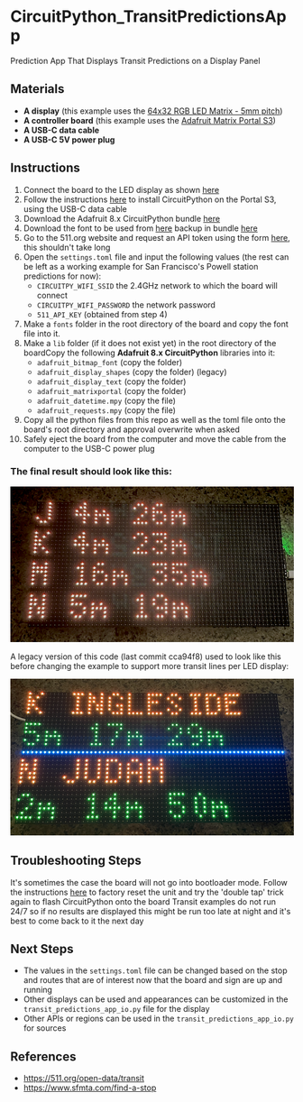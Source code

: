 # CircuitPython_TransitPredictionsApp
Prediction App That Displays Transit Predictions on a Display Panel

## Materials ##
- **A display** (this example uses the [64x32 RGB LED Matrix - 5mm pitch](https://www.adafruit.com/product/2277))
- **A controller board** (this example uses the [Adafruit Matrix Portal S3](https://www.adafruit.com/product/5778))
- **A USB-C data cable**
- **A USB-C 5V power plug**

## Instructions ##

1. Connect the board to the LED display as shown [here](https://learn.adafruit.com/adafruit-matrixportal-s3/prep-the-matrixportal)
2. Follow the instructions [here](https://learn.adafruit.com/adafruit-matrixportal-s3/install-circuitpython) to install CircuitPython on the Portal S3, using the USB-C data cable
3. Download the Adafruit 8.x CircuitPython bundle [here](https://circuitpython.org/libraries)
4. Download the font to be used from [here](https://opensource.apple.com/source/X11fonts/X11fonts-14/font-misc-misc/font-misc-misc-1.1.2/5x7.bdf.auto.html) backup in bundle [here](https://www.cl.cam.ac.uk/~mgk25/ucs-fonts.html)
5. Go to the 511.org website and request an API token using the form [here](https://511.org/open-data/token), this shouldn't take long
6. Open the `settings.toml` file and input the following values (the rest can be left as a working example for San Francisco's Powell station predictions for now):
    - `CIRCUITPY_WIFI_SSID` the 2.4GHz network to which the board will connect
    - `CIRCUITPY_WIFI_PASSWORD` the network password
    - `511_API_KEY` (obtained from step 4)
7. Make a `fonts` folder in the root directory of the board and copy the font file into it.
8. Make a `lib` folder (if it does not exist yet) in the root directory of the boardCopy the following **Adafruit 8.x CircuitPython** libraries into it:
    - `adafruit_bitmap_font` (copy the folder)
    - `adafruit_display_shapes` (copy the folder) (legacy)
    - `adafruit_display_text` (copy the folder)
    - `adafruit_matrixportal` (copy the folder)
    - `adafruit_datetime.mpy` (copy the file)
    - `adafruit_requests.mpy` (copy the file)
9. Copy all the python files from this repo as well as the toml file onto the board's root directory and approval overwrite when asked
10. Safely eject the board from the computer and move the cable from the computer to the USB-C power plug

### The final result should look like this: ###

![TransitPredictionsAppExample](img/TransitPredictionsAppExample.png)

A legacy version of this code (last commit cca94f8) used to look like this before changing the example to support more transit lines per LED display:

![TransitPredictionsAppExample_Legacy](img/TransitPredictionsAppExample_Legacy.png)

## Troubleshooting Steps ##
It's sometimes the case the board will not go into bootloader mode. Follow the instructions [here](https://learn.adafruit.com/adafruit-matrixportal-s3/factory-reset) to factory reset the unit and try the 'double tap' trick again to flash CircuitPython onto the board
Transit examples do not run 24/7 so if no results are displayed this might be run too late at night and it's best to come back to it the next day

## Next Steps ##

- The values in the `settings.toml` file can be changed based on the stop and routes that are of interest now that the board and sign are up and running
- Other displays can be used and appearances can be customized in the `transit_predictions_app_io.py` file for the display
- Other APIs or regions can be used in the `transit_predictions_app_io.py` for sources

## References ##
- https://511.org/open-data/transit
- https://www.sfmta.com/find-a-stop
